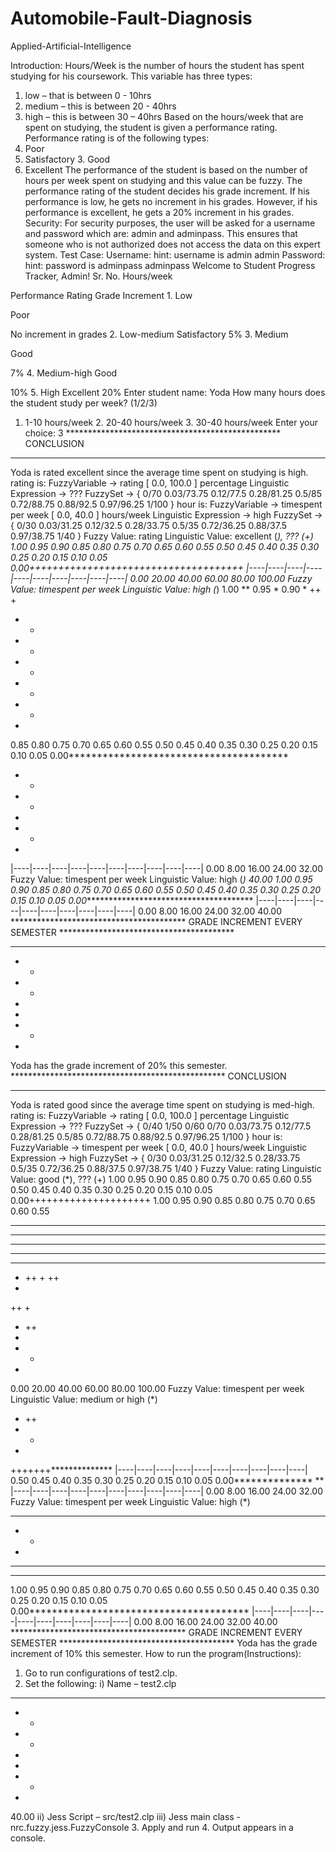 # Automobile-Fault-Diagnosis
Applied-Artificial-Intelligence

Introduction:
Hours/Week is the number of hours the student has spent studying for his coursework. This variable has
three types:
1. low – that is between 0 - 10hrs
2. medium – this is between 20 - 40hrs
3. high – this is between 30 – 40hrs
Based on the hours/week that are spent on studying, the student is given a performance rating. Performance rating is of the following types:
1. Poor
2. Satisfactory 3. Good
4. Excellent
The performance of the student is based on the number of hours per week spent on studying and this value can be fuzzy.
The performance rating of the student decides his grade increment. If his performance is low, he gets no increment in his grades. However, if his performance is excellent, he gets a 20% increment in his grades.
Security:
For security purposes, the user will be asked for a username and password which are: admin and
adminpass. This ensures that someone who is not authorized does not access the data on this expert system.
Test Case:
Username:
hint: username is admin
admin
Password:
hint: password is adminpass
adminpass
Welcome to Student Progress Tracker, Admin!
Sr. No.
Hours/week
 
Performance Rating
Grade Increment
1.
Low
 
Poor
 
No increment in grades
2.
Low-medium
Satisfactory
5%
3.
Medium
 
Good
 
7%
4.
Medium-high
Good
 
10%
5.
High
 Excellent
20%
Enter student name:
Yoda
How many hours does the student study per week? (1/2/3)
1. 1-10 hours/week 2. 20-40 hours/week 3. 30-40 hours/week Enter your choice:
3 *************************************************
CONCLUSION
*************************************************
Yoda is rated excellent since the average time spent on studying is high.
rating is: FuzzyVariable -> rating [ 0.0, 100.0 ] percentage
Linguistic Expression -> ???
FuzzySet -> { 0/70 0.03/73.75 0.12/77.5 0.28/81.25 0.5/85 0.72/88.75 0.88/92.5 0.97/96.25 1/100 }
hour is: FuzzyVariable -> timespent per week [ 0.0, 40.0 ] hours/week
Linguistic Expression -> high
FuzzySet -> { 0/30 0.03/31.25 0.12/32.5 0.28/33.75 0.5/35 0.72/36.25 0.88/37.5 0.97/38.75 1/40 } Fuzzy Value: rating
Linguistic Value: excellent (*), ??? (+)
1.00
0.95
0.90
0.85
0.80
0.75
0.70
0.65
0.60
0.55
0.50
0.45
0.40
0.35
0.30
0.25
0.20
0.15
0.10
0.05 0.00+++++++++++++++++++++++++++++++++++++
|----|----|----|----|----|----|----|----|----|----|
0.00 20.00 40.00 60.00 80.00 100.00
Fuzzy Value: timespent per week Linguistic Value: high (*)
1.00 ** 0.95 * 0.90 *
++ +
+ +
+ +
+ +
+ +
+ +
+
0.85
0.80
0.75
0.70
0.65
0.60
0.55
0.50
0.45
0.40
0.35
0.30
0.25
0.20
0.15
0.10
0.05 0.00***************************************
* *
* *
*
* *
*
|----|----|----|----|----|----|----|----|----|----| 0.00 8.00 16.00 24.00 32.00
Fuzzy Value: timespent per week Linguistic Value: high (*)
40.00
1.00
0.95
0.90
0.85
0.80
0.75
0.70
0.65
0.60
0.55
0.50
0.45
0.40
0.35
0.30
0.25
0.20
0.15
0.10
0.05 0.00***************************************
|----|----|----|----|----|----|----|----|----|----|
0.00 8.00 16.00 24.00 32.00 40.00
**************************************** GRADE INCREMENT EVERY SEMESTER ****************************************
** *
* *
* *
*
*
* *
*
Yoda has the grade increment of 20% this semester. *************************************************
CONCLUSION
*************************************************
Yoda is rated good since the average time spent on studying is med-high.
rating is: FuzzyVariable -> rating [ 0.0, 100.0 ] percentage
Linguistic Expression -> ???
FuzzySet -> { 0/40 1/50 0/60 0/70 0.03/73.75 0.12/77.5 0.28/81.25 0.5/85 0.72/88.75 0.88/92.5 0.97/96.25 1/100 }
hour is: FuzzyVariable -> timespent per week [ 0.0, 40.0 ] hours/week
Linguistic Expression -> high
FuzzySet -> { 0/30 0.03/31.25 0.12/32.5 0.28/33.75 0.5/35 0.72/36.25 0.88/37.5 0.97/38.75 1/40 } Fuzzy Value: rating
Linguistic Value: good (*), ??? (+)
1.00
0.95
0.90
0.85
0.80
0.75
0.70
0.65
0.60
0.55
0.50
0.45
0.40
0.35
0.30
0.25
0.20
0.15
0.10
0.05 0.00+++++++++++++++++++++
1.00 0.95 0.90 0.85 0.80 0.75 0.70 0.65 0.60 0.55
* ** ** *
** ** *
* **
* **
***
+ ++ +
++
+
++
+
+ ++
+
+ +
+
0.00 20.00 40.00 60.00 80.00 100.00 Fuzzy Value: timespent per week
Linguistic Value: medium or high (*)
+ ++
+ +
+
+++++++************** |----|----|----|----|----|----|----|----|----|----|
0.50
0.45
0.40
0.35
0.30
0.25
0.20
0.15
0.10
0.05
0.00************** **
|----|----|----|----|----|----|----|----|----|----| 0.00 8.00 16.00 24.00 32.00
Fuzzy Value: timespent per week Linguistic Value: high (*)
* * *
* *
*
* ** * **
* **
1.00
0.95
0.90
0.85
0.80
0.75
0.70
0.65
0.60
0.55
0.50
0.45
0.40
0.35
0.30
0.25
0.20
0.15
0.10
0.05 0.00***************************************
|----|----|----|----|----|----|----|----|----|----|
0.00 8.00 16.00 24.00 32.00 40.00
**************************************** GRADE INCREMENT EVERY SEMESTER ****************************************
Yoda has the grade increment of 10% this semester.
How to run the program(Instructions):
1. Go to run configurations of test2.clp.
2. Set the following:
i) Name – test2.clp
** *
* *
* *
*
*
* *
*
40.00
ii) Jess Script – src/test2.clp
iii) Jess main class - nrc.fuzzy.jess.FuzzyConsole
3. Apply and run
4. Output appears in a console.
